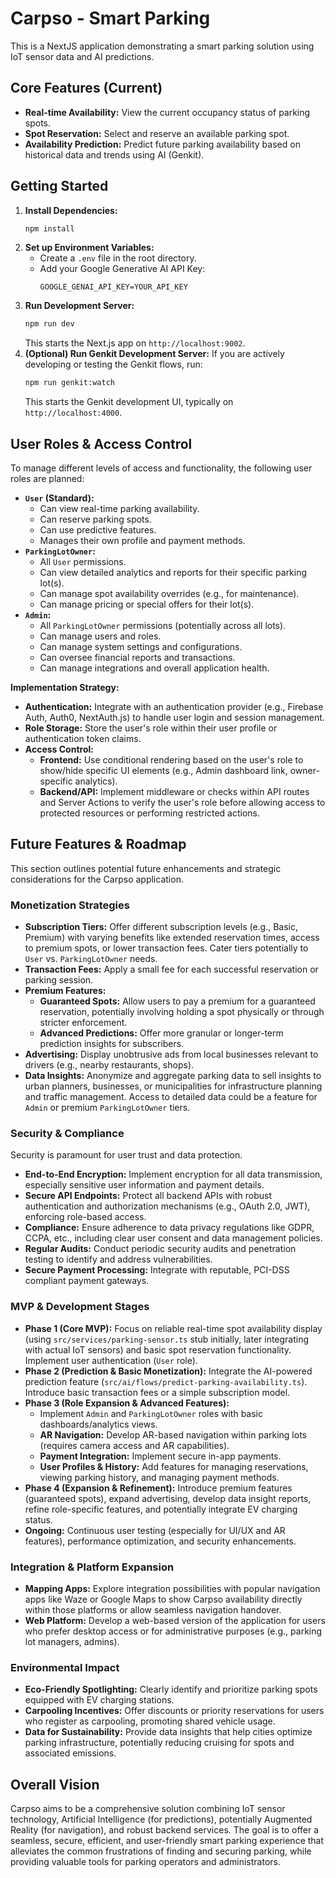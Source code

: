 # Carpso - Smart Parking

This is a NextJS application demonstrating a smart parking solution using IoT sensor data and AI predictions.

## Core Features (Current)

*   **Real-time Availability:** View the current occupancy status of parking spots.
*   **Spot Reservation:** Select and reserve an available parking spot.
*   **Availability Prediction:** Predict future parking availability based on historical data and trends using AI (Genkit).

## Getting Started

1.  **Install Dependencies:**
    ```bash
    npm install
    ```
2.  **Set up Environment Variables:**
    *   Create a `.env` file in the root directory.
    *   Add your Google Generative AI API Key:
        ```
        GOOGLE_GENAI_API_KEY=YOUR_API_KEY
        ```
3.  **Run Development Server:**
    ```bash
    npm run dev
    ```
    This starts the Next.js app on `http://localhost:9002`.
4.  **(Optional) Run Genkit Development Server:**
    If you are actively developing or testing the Genkit flows, run:
    ```bash
    npm run genkit:watch
    ```
    This starts the Genkit development UI, typically on `http://localhost:4000`.

## User Roles & Access Control

To manage different levels of access and functionality, the following user roles are planned:

*   **`User` (Standard):**
    *   Can view real-time parking availability.
    *   Can reserve parking spots.
    *   Can use predictive features.
    *   Manages their own profile and payment methods.
*   **`ParkingLotOwner`:**
    *   All `User` permissions.
    *   Can view detailed analytics and reports for their specific parking lot(s).
    *   Can manage spot availability overrides (e.g., for maintenance).
    *   Can manage pricing or special offers for their lot(s).
*   **`Admin`:**
    *   All `ParkingLotOwner` permissions (potentially across all lots).
    *   Can manage users and roles.
    *   Can manage system settings and configurations.
    *   Can oversee financial reports and transactions.
    *   Can manage integrations and overall application health.

**Implementation Strategy:**

*   **Authentication:** Integrate with an authentication provider (e.g., Firebase Auth, Auth0, NextAuth.js) to handle user login and session management.
*   **Role Storage:** Store the user's role within their user profile or authentication token claims.
*   **Access Control:**
    *   **Frontend:** Use conditional rendering based on the user's role to show/hide specific UI elements (e.g., Admin dashboard link, owner-specific analytics).
    *   **Backend/API:** Implement middleware or checks within API routes and Server Actions to verify the user's role before allowing access to protected resources or performing restricted actions.

## Future Features & Roadmap

This section outlines potential future enhancements and strategic considerations for the Carpso application.

### Monetization Strategies

*   **Subscription Tiers:** Offer different subscription levels (e.g., Basic, Premium) with varying benefits like extended reservation times, access to premium spots, or lower transaction fees. Cater tiers potentially to `User` vs. `ParkingLotOwner` needs.
*   **Transaction Fees:** Apply a small fee for each successful reservation or parking session.
*   **Premium Features:**
    *   **Guaranteed Spots:** Allow users to pay a premium for a guaranteed reservation, potentially involving holding a spot physically or through stricter enforcement.
    *   **Advanced Predictions:** Offer more granular or longer-term prediction insights for subscribers.
*   **Advertising:** Display unobtrusive ads from local businesses relevant to drivers (e.g., nearby restaurants, shops).
*   **Data Insights:** Anonymize and aggregate parking data to sell insights to urban planners, businesses, or municipalities for infrastructure planning and traffic management. Access to detailed data could be a feature for `Admin` or premium `ParkingLotOwner` tiers.

### Security & Compliance

Security is paramount for user trust and data protection.

*   **End-to-End Encryption:** Implement encryption for all data transmission, especially sensitive user information and payment details.
*   **Secure API Endpoints:** Protect all backend APIs with robust authentication and authorization mechanisms (e.g., OAuth 2.0, JWT), enforcing role-based access.
*   **Compliance:** Ensure adherence to data privacy regulations like GDPR, CCPA, etc., including clear user consent and data management policies.
*   **Regular Audits:** Conduct periodic security audits and penetration testing to identify and address vulnerabilities.
*   **Secure Payment Processing:** Integrate with reputable, PCI-DSS compliant payment gateways.

### MVP & Development Stages

*   **Phase 1 (Core MVP):** Focus on reliable real-time spot availability display (using `src/services/parking-sensor.ts` stub initially, later integrating with actual IoT sensors) and basic spot reservation functionality. Implement user authentication (`User` role).
*   **Phase 2 (Prediction & Basic Monetization):** Integrate the AI-powered prediction feature (`src/ai/flows/predict-parking-availability.ts`). Introduce basic transaction fees or a simple subscription model.
*   **Phase 3 (Role Expansion & Advanced Features):**
    *   Implement `Admin` and `ParkingLotOwner` roles with basic dashboards/analytics views.
    *   **AR Navigation:** Develop AR-based navigation within parking lots (requires camera access and AR capabilities).
    *   **Payment Integration:** Implement secure in-app payments.
    *   **User Profiles & History:** Add features for managing reservations, viewing parking history, and managing payment methods.
*   **Phase 4 (Expansion & Refinement):** Introduce premium features (guaranteed spots), expand advertising, develop data insight reports, refine role-specific features, and potentially integrate EV charging status.
*   **Ongoing:** Continuous user testing (especially for UI/UX and AR features), performance optimization, and security enhancements.

### Integration & Platform Expansion

*   **Mapping Apps:** Explore integration possibilities with popular navigation apps like Waze or Google Maps to show Carpso availability directly within those platforms or allow seamless navigation handover.
*   **Web Platform:** Develop a web-based version of the application for users who prefer desktop access or for administrative purposes (e.g., parking lot managers, admins).

### Environmental Impact

*   **Eco-Friendly Spotlighting:** Clearly identify and prioritize parking spots equipped with EV charging stations.
*   **Carpooling Incentives:** Offer discounts or priority reservations for users who register as carpooling, promoting shared vehicle usage.
*   **Data for Sustainability:** Provide data insights that help cities optimize parking infrastructure, potentially reducing cruising for spots and associated emissions.

## Overall Vision

Carpso aims to be a comprehensive solution combining IoT sensor technology, Artificial Intelligence (for predictions), potentially Augmented Reality (for navigation), and robust backend services. The goal is to offer a seamless, secure, efficient, and user-friendly smart parking experience that alleviates the common frustrations of finding and securing parking, while providing valuable tools for parking operators and administrators.
```